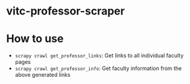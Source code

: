 # vitc-professor-scraper

# How to use
- `scrapy crawl get_professor_links`: Get links to all individual faculty pages
- `scrapy crawl get_professor_info`: Get faculty information from the above generated links